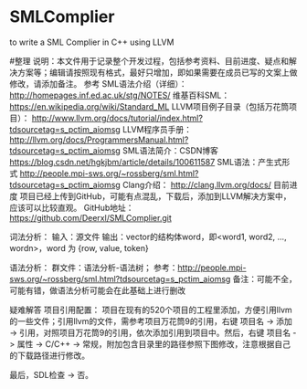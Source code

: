 # SMLComplier
to write a SML Complier in C++ using LLVM

#整理
说明：本文件用于记录整个开发过程，包括参考资料、目前进度、疑点和解决方案等；编辑请按照现有格式，最好只增加，即如果需要在成员已写的文案上做修改，请添加备注。
参考
SML语法介绍（详细）：
http://homepages.inf.ed.ac.uk/stg/NOTES/
维基百科SML：
https://en.wikipedia.org/wiki/Standard_ML
LLVM项目例子目录（包括万花筒项目）：
http://www.llvm.org/docs/tutorial/index.html?tdsourcetag=s_pctim_aiomsg
LLVM程序员手册：
http://llvm.org/docs/ProgrammersManual.html?tdsourcetag=s_pctim_aiomsg
SML语法简介：CSDN博客
https://blog.csdn.net/hgkjbm/article/details/100611587
SML语法：产生式形式
http://people.mpi-sws.org/~rossberg/sml.html?tdsourcetag=s_pctim_aiomsg
Clang介绍：
http://clang.llvm.org/docs/
目前进度
项目已经上传到GitHub，可能有点混乱，下载后，添加到LLVM解决方案中，应该可以比较直观。
GitHub地址：
https://github.com/Deerxl/SMLComplier.git

词法分析：
输入：源文件
输出：vector的结构体word，即<word1, word2, ..., wordn>，word 为 {row, value, token}

语法分析：
群文件：语法分析-语法树；
参考：http://people.mpi-sws.org/~rossberg/sml.html?tdsourcetag=s_pctim_aiomsg
备注：可能不全，可能有错，做语法分析可能会在此基础上进行删改

疑难解答
项目引用配置：
项目在现有的520个项目的工程里添加，方便引用llvm的一些文件；引用llvm的文件，需参考项目万花筒9的引用，右键 项目名 -> 添加 -> 引用，对照项目万花筒9的引用，依次添加引用到项目中。然后，右键 项目名 -> 属性 -> C/C++ -> 常规，附加包含目录里的路径参照下图修改，注意根据自己的下载路径进行修改。

最后，SDL检查 -> 否。


